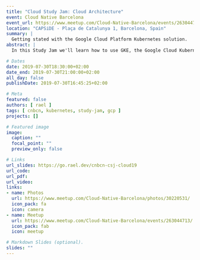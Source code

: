 ```yaml
---
title: "Cloud Study Jam: Cloud Architecture"
event: Cloud Native Barcelona
event_url: https://www.meetup.com/Cloud-Native-Barcelona/events/263044713/
location: "CAPSiDE - Plaça de Catalunya 1, Barcelona, Spain"
summary: |
  Getting stated with the Google Cloud Platform Kubernetes solution.
abstract: |
  In this Study Jam we'll learn how to use GKE, the Google Cloud Kubernetes managed distribution.

# Dates
date: 2019-07-30T18:30:00+02:00
date_end: 2019-07-30T21:00:00+02:00
all_day: false
publishDate: 2019-07-30T16:45:25+02:00

# Meta
featured: false
authors: [ rael ]
tags: [ cnbcn, kubernetes, study-jam, gcp ]
projects: []

# Featured image
image:
  caption: ""
  focal_point: ""
  preview_only: false

# Links
url_slides: https://go.rael.dev/cnbcn-csj-cloud19
url_code:
url_pdf:
url_video:
links:
- name: Photos
  url: https://www.meetup.com/Cloud-Native-Barcelona/photos/30220531/
  icon_pack: fa
  icon: camera
- name: Meetup
  url: https://www.meetup.com/Cloud-Native-Barcelona/events/263044713/
  icon_pack: fab
  icon: meetup

# Markdown Slides (optional).
slides: ""
---
```

